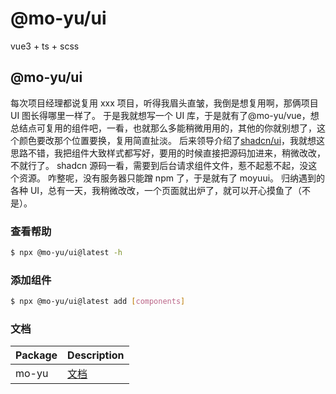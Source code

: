 # @mo-yu/ui

vue3 + ts + scss

## @mo-yu/ui

每次项目经理都说复用 xxx 项目，听得我眉头直皱，我倒是想复用啊，那俩项目 UI 图长得哪里一样了。
于是我就想写一个 UI 库，于是就有了@mo-yu/vue，想总结点可复用的组件吧，一看，也就那么多能稍微用用的，其他的你就别想了，这个颜色要改那个位置要换，复用简直扯淡。
后来领导介绍了[shadcn/ui](https://github.com/shadcn-ui/ui)，我就想这思路不错，我把组件大致样式都写好，要用的时候直接把源码加进来，稍微改改，不就行了。
shadcn 源码一看，需要到后台请求组件文件，惹不起惹不起，没这个资源。
咋整呢，没有服务器只能蹭 npm 了，于是就有了 moyuui。
归纳遇到的各种 UI，总有一天，我稍微改改，一个页面就出炉了，就可以开心摸鱼了（不是）。

### 查看帮助

```bash
$ npx @mo-yu/ui@latest -h
```

### 添加组件

```bash
$ npx @mo-yu/ui@latest add [components]
```

### 文档

| Package | Description                                       |
| ------- | ------------------------------------------------- |
| mo-yu   | [文档](https://github.com/YamadaAoi/mo-yu#readme) |
